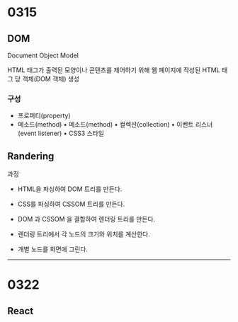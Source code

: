 # 0315
## DOM
  Document Object Model

  HTML 태그가 출력된 모양이나 콘텐츠를 제어하기 위해 웹 페이지에 작성된 HTML 태그 당 객체(DOM 객체) 생성
### 구성
  - 프로퍼티(property)
  - 메소드(method)
  • 메소드(method)
  • 컬렉션(collection)
  • 이벤트 리스너(event listener)
  • CSS3 스타일
## Randering
  과정
  
  - HTML을 파싱하여 DOM 트리를 만든다.
  
  - CSS를 파싱하여 CSSOM 트리를 만든다.
  
  - DOM 과 CSSOM 을 결합하여 렌더링 트리를 만든다.
  
  - 렌더링 트리에서 각 노드의 크기와 위치를 계산한다.
  
  - 개별 노드를 화면에 그린다.
  
-------------
# 0322
## React
